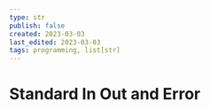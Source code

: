 ```yaml
---
type: str
publish: false
created: 2023-03-03
last_edited: 2023-03-03
tags: programming, list[str]
---
```

# Standard In Out and Error